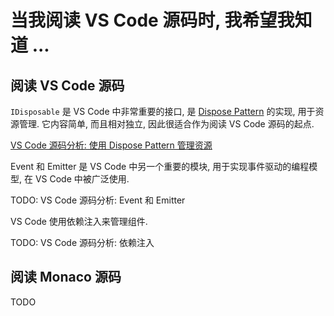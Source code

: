 # 当我阅读 VS Code 源码时, 我希望我知道 ...

## 阅读 VS Code 源码

`IDisposable` 是 VS Code 中非常重要的接口, 是 [Dispose Pattern](https://en.wikipedia.org/wiki/Dispose_pattern) 的实现, 用于资源管理. 它内容简单, 而且相对独立, 因此很适合作为阅读 VS Code 源码的起点.

[VS Code 源码分析: 使用 Dispose Pattern 管理资源](./dispose-pattern.md)

Event 和 Emitter 是 VS Code 中另一个重要的模块, 用于实现事件驱动的编程模型, 在 VS Code 中被广泛使用.

TODO: VS Code 源码分析: Event 和 Emitter

VS Code 使用依赖注入来管理组件.

TODO: VS Code 源码分析: 依赖注入

## 阅读 Monaco 源码

TODO
